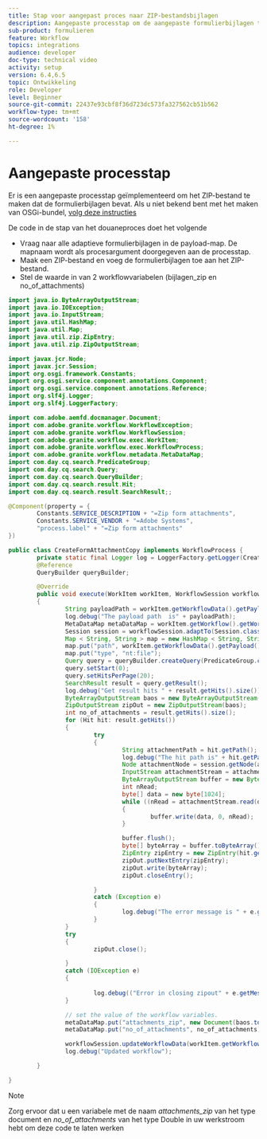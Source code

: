 ```yaml
---
title: Stap voor aangepast proces naar ZIP-bestandsbijlagen
description: Aangepaste processtap om de aangepaste formulierbijlagen toe te voegen aan een ZIP-bestand en het ZIP-bestand op te slaan in een workflowvariabele
sub-product: formulieren
feature: Workflow
topics: integrations
audience: developer
doc-type: technical video
activity: setup
version: 6.4,6.5
topic: Ontwikkeling
role: Developer
level: Beginner
source-git-commit: 22437e93cbf8f36d723dc573fa327562cb51b562
workflow-type: tm+mt
source-wordcount: '158'
ht-degree: 1%

---
```



# Aangepaste processtap


Er is een aangepaste processtap geïmplementeerd om het ZIP-bestand te maken dat de formulierbijlagen bevat. Als u niet bekend bent met het maken van OSGi-bundel, [volg deze instructies](https://experienceleague.adobe.com/docs/experience-manager-learn/forms/creating-your-first-osgi-bundle/create-your-first-osgi-bundle.html?lang=en)

De code in de stap van het douaneproces doet het volgende

* Vraag naar alle adaptieve formulierbijlagen in de payload-map. De mapnaam wordt als procesargument doorgegeven aan de processtap.
* Maak een ZIP-bestand en voeg de formulierbijlagen toe aan het ZIP-bestand.
* Stel de waarde in van 2 workflowvariabelen (bijlagen_zip en no_of_attachments)

```java
import java.io.ByteArrayOutputStream;
import java.io.IOException;
import java.io.InputStream;
import java.util.HashMap;
import java.util.Map;
import java.util.zip.ZipEntry;
import java.util.zip.ZipOutputStream;

import javax.jcr.Node;
import javax.jcr.Session;
import org.osgi.framework.Constants;
import org.osgi.service.component.annotations.Component;
import org.osgi.service.component.annotations.Reference;
import org.slf4j.Logger;
import org.slf4j.LoggerFactory;

import com.adobe.aemfd.docmanager.Document;
import com.adobe.granite.workflow.WorkflowException;
import com.adobe.granite.workflow.WorkflowSession;
import com.adobe.granite.workflow.exec.WorkItem;
import com.adobe.granite.workflow.exec.WorkflowProcess;
import com.adobe.granite.workflow.metadata.MetaDataMap;
import com.day.cq.search.PredicateGroup;
import com.day.cq.search.Query;
import com.day.cq.search.QueryBuilder;
import com.day.cq.search.result.Hit;
import com.day.cq.search.result.SearchResult;;

@Component(property = {
        Constants.SERVICE_DESCRIPTION + "=Zip form attachments",
        Constants.SERVICE_VENDOR + "=Adobe Systems",
        "process.label" + "=Zip form attachments"
})

public class CreateFormAttachmentCopy implements WorkflowProcess {
        private static final Logger log = LoggerFactory.getLogger(CreateFormAttachmentCopy.class);
        @Reference
        QueryBuilder queryBuilder;

        @Override
        public void execute(WorkItem workItem, WorkflowSession workflowSession, MetaDataMap processArguments) throws WorkflowException
        {
                String payloadPath = workItem.getWorkflowData().getPayload().toString();
                log.debug("The payload path  is" + payloadPath);
                MetaDataMap metaDataMap = workItem.getWorkflow().getWorkflowData().getMetaDataMap();
                Session session = workflowSession.adaptTo(Session.class);
                Map < String, String > map = new HashMap < String, String > ();
                map.put("path", workItem.getWorkflowData().getPayload().toString() + "/" + processArguments.get("PROCESS_ARGS", "string").toString());
                map.put("type", "nt:file");
                Query query = queryBuilder.createQuery(PredicateGroup.create(map), workflowSession.adaptTo(Session.class));
                query.setStart(0);
                query.setHitsPerPage(20);
                SearchResult result = query.getResult();
                log.debug("Get result hits " + result.getHits().size());
                ByteArrayOutputStream baos = new ByteArrayOutputStream();
                ZipOutputStream zipOut = new ZipOutputStream(baos);
                int no_of_attachments = result.getHits().size();
                for (Hit hit: result.getHits())
                {
                        try
                        {
                                String attachmentPath = hit.getPath();
                                log.debug("The hit path is" + hit.getPath());
                                Node attachmentNode = session.getNode(attachmentPath + "/jcr:content");
                                InputStream attachmentStream = attachmentNode.getProperty("jcr:data").getBinary().getStream();
                                ByteArrayOutputStream buffer = new ByteArrayOutputStream();
                                int nRead;
                                byte[] data = new byte[1024];
                                while ((nRead = attachmentStream.read(data, 0, data.length)) != -1)
                                {
                                        buffer.write(data, 0, nRead);
                                }

                                buffer.flush();
                                byte[] byteArray = buffer.toByteArray();
                                ZipEntry zipEntry = new ZipEntry(hit.getTitle());
                                zipOut.putNextEntry(zipEntry);
                                zipOut.write(byteArray);
                                zipOut.closeEntry();

                        } 
                        catch (Exception e)
                        {
                                log.debug("The error message is " + e.getMessage());
                        }
                }
                try
                {
                        zipOut.close();

                }
                catch (IOException e)
                {
                        
                        log.debug(("Error in closing zipout" + e.getMessage()));
                }

                // set the value of the workflow variables.
                metaDataMap.put("attachments_zip", new Document(baos.toByteArray()));
                metaDataMap.put("no_of_attachments", no_of_attachments);

                workflowSession.updateWorkflowData(workItem.getWorkflow(), workItem.getWorkflow().getWorkflowData());
                log.debug("Updated workflow");

        }

}
```

>[!NOTE]
>
> Zorg ervoor dat u een variabele met de naam *attachments_zip* van het type document en *no_of_attachments* van het type Double in uw werkstroom hebt om deze code te laten werken


